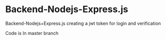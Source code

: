 # Backend-Nodejs-Express.js
Backend-Nodejs+Express.js creating a jwt token for login and verification 






Code is In master branch 
